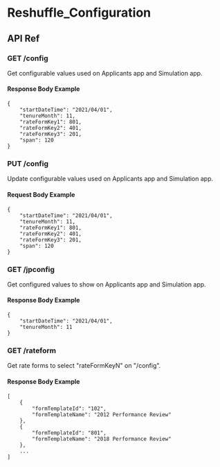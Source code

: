 # Reshuffle_Configuration

## API Ref
### GET /config
Get configurable values used on Applicants app and Simulation app.
#### Response Body Example 

```json:return value example
{
    "startDateTime": "2021/04/01",
    "tenureMonth": 11,
    "rateFormKey1": 801,
    "rateFormKey2": 401,
    "rateFormKey3": 201,
    "span": 120
}

```

### PUT /config
Update configurable values used on Applicants app and Simulation app.
#### Request Body Example 

```json:input value example
{
    "startDateTime": "2021/04/01",
    "tenureMonth": 11,
    "rateFormKey1": 801,
    "rateFormKey2": 401,
    "rateFormKey3": 201,
    "span": 120
}

```

### GET /jpconfig
Get configured values to show on Applicants app and Simulation app.
#### Response Body Example 

```json:return value example
{
    "startDateTime": "2021/04/01",
    "tenureMonth": 11
}

```

### GET /rateform
Get rate forms to select "rateFormKeyN" on "/config".
#### Response Body Example

```json:return value example
[
    {
        "formTemplateId": "102",
        "formTemplateName": "2012 Performance Review"
    },
    {
        "formTemplateId": "801",
        "formTemplateName": "2018 Performance Review"
    },
    ...
]
```